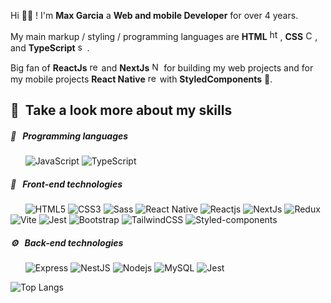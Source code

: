 Hi 👋🏼 ! I'm **Max Garcia** a **Web and mobile Developer** for over 4 years. 

My main markup / styling / programming languages are **HTML** <img src="https://upload.wikimedia.org/wikipedia/commons/thumb/6/61/HTML5_logo_and_wordmark.svg/640px-HTML5_logo_and_wordmark.svg.png" alt="html" width=17 height=auto/>, **CSS** <img src="https://upload.wikimedia.org/wikipedia/commons/thumb/6/62/CSS3_logo.svg/640px-CSS3_logo.svg.png" alt="CSS" width=15 height=auto/>, and **TypeScript** <img src="https://upload.wikimedia.org/wikipedia/commons/thumb/4/4c/Typescript_logo_2020.svg/1200px-Typescript_logo_2020.svg.png" alt="sass" width=15 height=auto color="white"/>.

Big fan of **ReactJs** <img src="https://upload.wikimedia.org/wikipedia/commons/thumb/a/a7/React-icon.svg/640px-React-icon.svg.png" alt="reactJs" width=15 height=auto/> and **NextJs** <img style="background-color: white; border-radius: 100%" src="https://upload.wikimedia.org/wikipedia/commons/thumb/b/ba/Tabler-icons_brand-nextjs.svg/640px-Tabler-icons_brand-nextjs.svg.png" alt="Nextjs" width=15 height=auto/>  for building my web projects and for my mobile projects **React Native** <img src="https://upload.wikimedia.org/wikipedia/commons/thumb/a/a7/React-icon.svg/640px-React-icon.svg.png" alt="react native" width=15 height=auto/> with  **StyledComponents** 💅. 

## 🌟&nbsp;&nbsp;Take a look more about my skills

##### 🔧&nbsp;&nbsp;&nbsp;Programming languages

&nbsp;&nbsp;&nbsp;&nbsp;&nbsp;&nbsp;![JavaScript](https://img.shields.io/badge/-JavaScript-black?style=flat-square&logo=javascript)
![TypeScript](https://img.shields.io/badge/-TypeScript-black?style=flat-square&logo=typescript)
  
##### 🎨&nbsp;&nbsp;&nbsp;Front-end technologies

&nbsp;&nbsp;&nbsp;&nbsp;&nbsp;&nbsp;![HTML5](https://img.shields.io/badge/-HTML5-black?style=flat-square&logo=html5)
![CSS3](https://img.shields.io/badge/-CSS3-black?style=flat-square&logo=css3&logoColor=blue)
![Sass](https://img.shields.io/badge/-Sass-black?style=flat-square&logo=sass)
![React Native](https://img.shields.io/badge/-React_Native-black?style=flat-square&logo=react)
![Reactjs](https://img.shields.io/badge/-ReactJs-black?style=flat-square&logo=react)
![NextJs](https://img.shields.io/badge/-NextJs-black?style=flat-square&logo=next.js)
![Redux](https://img.shields.io/badge/-Redux-black?style=flat-square&logo=redux)
![Vite](https://img.shields.io/badge/-Vite-black?style=flat-square&logo=vite)
![Jest](https://img.shields.io/badge/-Jest-black?style=flat-square&logo=Jest)
![Bootstrap](https://img.shields.io/badge/-Bootstrap-black?style=flat-square&logo=bootstrap)
![TailwindCSS](https://img.shields.io/badge/-TailwindCSS-black?style=flat-square&logo=tailwindcss)
![Styled-components](https://img.shields.io/badge/-Styled_Components-black?style=flat-square&logo=styled-components&logoColor=white)

##### ⚙️&nbsp;&nbsp;&nbsp;Back-end technologies

&nbsp;&nbsp;&nbsp;&nbsp;&nbsp;&nbsp;![Express](https://img.shields.io/badge/-Express-black?style=flat-square&logo=express)
![NestJS](https://img.shields.io/badge/-NestJS-black?style=flat-square&logo=nestjs&logoColor=red)
![Nodejs](https://img.shields.io/badge/-Nodejs-black?style=flat-square&logo=Node.js)
![MySQL](https://img.shields.io/badge/-MySQL-black?style=flat-square&logo=mysql&logoColor=white)
![Jest](https://img.shields.io/badge/-Jest-black?style=flat-square&logo=jest)

![Top Langs](https://github-readme-stats.vercel.app/api/top-langs/?username=maxgarcia123&layout=compact&theme=transparent)

